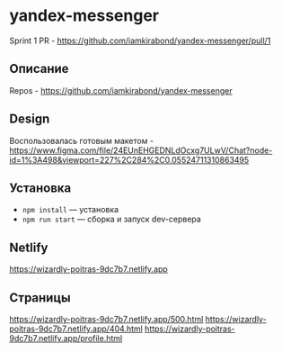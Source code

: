 # yandex-messenger


Sprint 1 PR - https://github.com/iamkirabond/yandex-messenger/pull/1
## Описание

Repos - https://github.com/iamkirabond/yandex-messenger

## Design

Воспользовалась готовым макетом -https://www.figma.com/file/24EUnEHGEDNLdOcxg7ULwV/Chat?node-id=1%3A498&viewport=227%2C284%2C0.05524711310863495

## Установка

- `npm install` — установка
- `npm run start` — сборка и запуск dev-сервера


## Netlify

https://wizardly-poitras-9dc7b7.netlify.app

## Страницы 
https://wizardly-poitras-9dc7b7.netlify.app/500.html
https://wizardly-poitras-9dc7b7.netlify.app/404.html
https://wizardly-poitras-9dc7b7.netlify.app/profile.html
